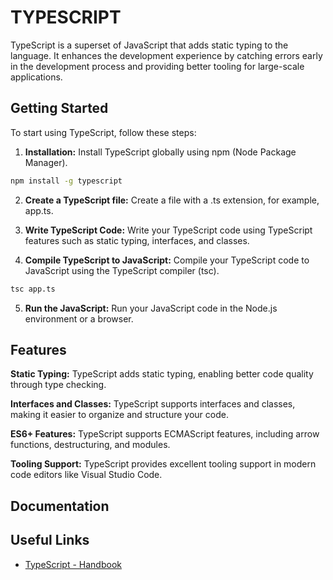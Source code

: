 # TYPESCRIPT

TypeScript is a superset of JavaScript that adds static typing to the language. It enhances the development experience by catching errors early in the development process and providing better tooling for large-scale applications.

## Getting Started

To start using TypeScript, follow these steps:

1. **Installation:** Install TypeScript globally using npm (Node Package Manager).

```bash
npm install -g typescript
```

2. **Create a TypeScript file:** Create a file with a .ts extension, for example, app.ts.

3. **Write TypeScript Code:** Write your TypeScript code using TypeScript features such as static typing, interfaces, and classes.

4. **Compile TypeScript to JavaScript:** Compile your TypeScript code to JavaScript using the TypeScript compiler (tsc).

```bash
tsc app.ts
```

5. **Run the JavaScript:** Run your JavaScript code in the Node.js environment or a browser.

## Features

**Static Typing:** TypeScript adds static typing, enabling better code quality through type checking.

**Interfaces and Classes:** TypeScript supports interfaces and classes, making it easier to organize and structure your code.

**ES6+ Features:** TypeScript supports ECMAScript features, including arrow functions, destructuring, and modules.

**Tooling Support:** TypeScript provides excellent tooling support in modern code editors like Visual Studio Code.

## Documentation

## Useful Links

- [TypeScript - Handbook](https://www.typescriptlang.org/docs/handbook/intro.html)
